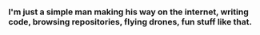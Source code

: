 ### I'm just a simple man making his way on the internet, writing code, browsing repositories, flying drones, fun stuff like that.

<!--
**Lanceback/lanceback** is a ✨ _special_ ✨ repository because its `README.md` (this file) appears on your GitHub profile.
